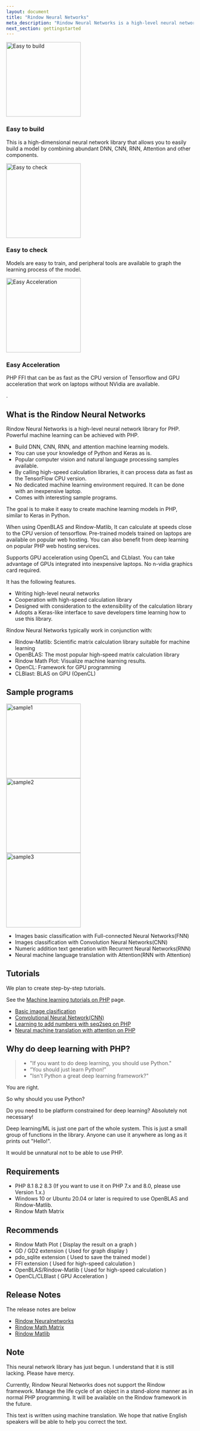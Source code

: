 ```yaml
---
layout: document
title: "Rindow Neural Networks"
meta_description: "Rindow Neural Networks is a high-level neural networks library for PHP. The goal is to be able to describe a machine learning model on PHP as well as Python using a description method similar to Keras."
next_section: gettingstarted
---
```


<div class="container">
  <div class="row">
    <div class="col-lg-4">
      <!--svg class="bd-placeholder-img rounded-circle" width="140" height="140" xmlns="http://www.w3.org/2000/svg" preserveAspectRatio="xMidYMid slice" focusable="false" role="img" aria-label="Placeholder: 140x140"><title>Placeholder</title><rect width="100%" height="100%" fill="#777"/><text x="50%" y="50%" fill="#777" dy=".3em">140x140</text></svg -->
      <img class="bd-placeholder-img rounded" width="200" height="200" alt="Easy to build" src="images/easy-to-build.png">
      <h3>Easy to build</h3>
      <p>This is a high-dimensional neural network library that allows you to easily build a model by combining abundant DNN, CNN, RNN, Attention and other components.</p>
    </div><!-- /.col-lg-4 -->
    <div class="col-lg-4">
      <!--svg class="bd-placeholder-img rounded-circle" width="140" height="140" xmlns="http://www.w3.org/2000/svg" preserveAspectRatio="xMidYMid slice" focusable="false" role="img" aria-label="Placeholder: 140x140"><title>Placeholder</title><rect width="100%" height="100%" fill="#777"/><text x="50%" y="50%" fill="#777" dy=".3em">140x140</text></svg-->
      <img class="bd-placeholder-img rounded" width="200" height="200" alt="Easy to check" src="images/easy-to-check.png">
      <h3>Easy to check</h3>
      <p>Models are easy to train, and peripheral tools are available to graph the learning process of the model.</p>
    </div><!-- /.col-lg-4 -->
    <div class="col-lg-4">
      <!--svg class="bd-placeholder-img rounded-circle" width="140" height="140" xmlns="http://www.w3.org/2000/svg" preserveAspectRatio="xMidYMid slice" focusable="false" role="img" aria-label="Placeholder: 140x140"><title>Placeholder</title><rect width="100%" height="100%" fill="#777"/><text x="50%" y="50%" fill="#777" dy=".3em">140x140</text></svg-->
      <img class="bd-placeholder-img rounded" width="200" height="200" alt="Easy Acceleration" src="/assets/themes/rindow/img/gears.svg">
      <h3>Easy Acceleration</h3>
      <p>PHP FFI that can be as fast as the CPU version of Tensorflow and GPU acceleration that work on laptops without NVidia are available.</p>
    </div><!-- /.col-lg-4 -->
  </div><!-- /.row -->
  <div class="row">
    <div class="col-lg-4">
        <p>.</p>
    </div><!-- /.col-lg-4 -->
  </div><!-- /.row -->
</div><!-- /.container -->


What is the Rindow Neural Networks
----------------------------------
Rindow Neural Networks is a high-level neural network library for PHP.
Powerful machine learning can be achieved with PHP.

- Build DNN, CNN, RNN, and attention machine learning models.
- You can use your knowledge of Python and Keras as is.
- Popular computer vision and natural language processing samples available.
- By calling high-speed calculation libraries, it can process data as fast as the TensorFlow CPU version.
- No dedicated machine learning environment required. It can be done with an inexpensive laptop.
- Comes with interesting sample programs.

The goal is to make it easy to create machine learning models in PHP, similar to Keras in Python.

When using OpenBLAS and Rindow-Matlib,
It can calculate at speeds close to the CPU version of tensorflow.
Pre-trained models trained on laptops are available on popular web hosting.
You can also benefit from deep learning on popular PHP web hosting services.

Supports GPU acceleration using OpenCL and CLblast. You can take advantage of GPUs integrated into inexpensive laptops. No n-vidia graphics card required.

It has the following features.

- Writing high-level neural networks
- Cooperation with high-speed calculation library
- Designed with consideration to the extensibility of the calculation library
- Adopts a Keras-like interface to save developers time learning how to use this library.

Rindow Neural Networks typically work in conjunction with:

- Rindow-Matlib: Scientific matrix calculation library suitable for machine learning
- OpenBLAS: The most popular high-speed matrix calculation library
- Rindow Math Plot: Visualize machine learning results.
- OpenCL: Framework for GPU programming
- CLBlast: BLAS on GPU (OpenCL)

Sample programs
---------------
<div class="container">
  <div class="row">
    <div class="col-lg-4">
      <!--svg class="bd-placeholder-img rounded-circle" width="140" height="140" xmlns="http://www.w3.org/2000/svg" preserveAspectRatio="xMidYMid slice" focusable="false" role="img" aria-label="Placeholder: 140x140"><title>Placeholder</title><rect width="100%" height="100%" fill="#777"/><text x="50%" y="50%" fill="#777" dy=".3em">140x140</text></svg -->
      <img class="bd-placeholder-img rounded" width="200" height="200" alt="sample1" src="images/basic-classification.png">
    </div><!-- /.col-lg-4 -->
    <div class="col-lg-4">
      <!--svg class="bd-placeholder-img rounded-circle" width="140" height="140" xmlns="http://www.w3.org/2000/svg" preserveAspectRatio="xMidYMid slice" focusable="false" role="img" aria-label="Placeholder: 140x140"><title>Placeholder</title><rect width="100%" height="100%" fill="#777"/><text x="50%" y="50%" fill="#777" dy=".3em">140x140</text></svg-->
      <img class="bd-placeholder-img rounded" width="200" height="200" alt="sample2" src="images/easy-to-check.png">
    </div><!-- /.col-lg-4 -->
    <div class="col-lg-4">
      <!--svg class="bd-placeholder-img rounded-circle" width="140" height="140" xmlns="http://www.w3.org/2000/svg" preserveAspectRatio="xMidYMid slice" focusable="false" role="img" aria-label="Placeholder: 140x140"><title>Placeholder</title><rect width="100%" height="100%" fill="#777"/><text x="50%" y="50%" fill="#777" dy=".3em">140x140</text></svg-->
      <img class="bd-placeholder-img rounded" width="200" height="200" alt="sample3" src="images/neural-machine-translation.png">
    </div><!-- /.col-lg-4 -->
  </div><!-- /.row -->
</div><!-- /.container -->

- Images basic classification with Full-connected Neural Networks(FNN)
- Images classification with Convolution Neural Networks(CNN)
- Numeric addition text generation with Recurrent Neural Networks(RNN)
- Neural machine language translation with Attention(RNN with Attention)


Tutorials
---------
We plan to create step-by-step tutorials.

See the [Machine learning tutorials on PHP](tutorials/tutorials.html) page.

- [Basic image clasification](tutorials/basic-image-classification.html)
- [Convolutional Neural Network(CNN)](tutorials/convolution-neural-network.html)
- [Learning to add numbers with seq2seq on PHP](tutorials/learn-add-numbers-with-rnn.html)
- [Neural machine translation with attention on PHP](tutorials/neural-machine-translation-with-attention.html)


Why do deep learning with PHP?
------------------------------

> - "If you want to do deep learning, you should use Python."
> - “You should just learn Python!”
> - "Isn't Python a great deep learning framework?"

You are right.

So why should you use Python?

Do you need to be platform constrained for deep learning?
Absolutely not necessary!

Deep learning/ML is just one part of the whole system. This is just a small group of functions in the library.
Anyone can use it anywhere as long as it prints out "Hello!".

It would be unnatural not to be able to use PHP.


Requirements
------------

- PHP 8.1 8.2 8.3 (If you want to use it on PHP 7.x and 8.0, please use Version 1.x.)
- Windows 10 or Ubuntu 20.04 or later is required to use OpenBLAS and Rindow-Matlib.
- Rindow Math Matrix

Recommends
----------

- Rindow Math Plot ( Display the result on a graph )
- GD / GD2  extension ( Used for graph display )
- pdo_sqlite extension ( Used to save the trained model )
- FFI extension ( Used for high-speed calculation )
- OpenBLAS/Rindow-Matlib ( Used for high-speed calculation )
- OpenCL/CLBlast ( GPU Acceleration )

Release Notes
-------------
The release notes are below

- [Rindow Neuralnetworks](https://github.com/rindow/rindow-neuralnetworks/releases)
- [Rindow Math Matrix](https://github.com/rindow/rindow-math-matrix/releases)
- [Rindow Matlib](https://github.com/rindow/rindow-matlib/releases)

Note
----
This neural network library has just begun. I understand that it is still lacking. Please have mercy.

Currently, Rindow Neural Networks does not support the Rindow framework. Manage the life cycle of an object in a stand-alone manner as in normal PHP programming. It will be available on the Rindow framework in the future.

This text is written using machine translation. We hope that  native English speakers will be able to help you correct the text.
